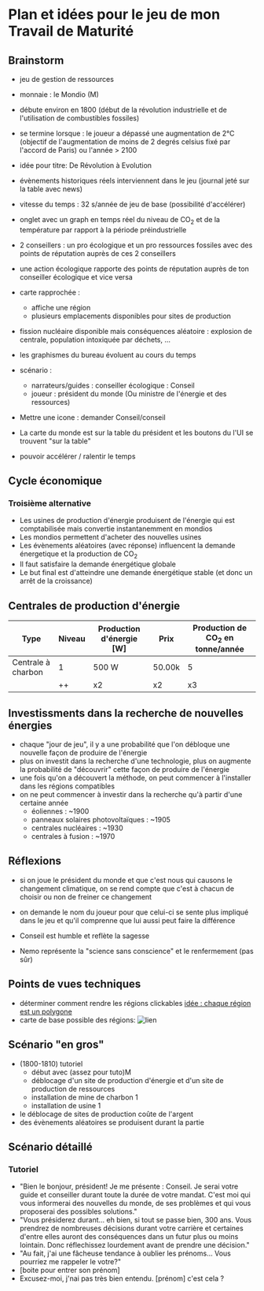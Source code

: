 # Plan et idées pour le jeu de mon Travail de Maturité

## Brainstorm

- jeu de gestion de ressources

- monnaie : le Mondio (M)

- débute environ en 1800 (début de la révolution industrielle et de l'utilisation de combustibles fossiles)

- se termine lorsque : le joueur a dépassé une augmentation de 2°C (objectif de l'augmentation de moins de 2 degrés celsius fixé par l'accord de Paris) ou l'année > 2100

- idée pour titre: De Révolution à Evolution

- évènements historiques réels interviennent dans le jeu (journal jeté sur la table avec news)

- vitesse du temps : 32 s/année de jeu de base (possibilité d'accélérer)

- onglet avec un graph en temps réel du niveau de CO<sub>2</sub> et de la température par rapport à la période préindustrielle

- 2 conseillers : un pro écologique et un pro ressources fossiles avec des points de réputation auprès de ces 2 conseillers
- une action écologique rapporte des points de réputation auprès de ton conseiller écologique et vice versa

- carte rapprochée :
	- affiche une région
    - plusieurs emplacements disponibles pour sites de production

- fission nucléaire disponible mais conséquences aléatoire : explosion de centrale, population intoxiquée par déchets, ...

- les graphismes du bureau évoluent au cours du temps

- scénario :
    - narrateurs/guides : conseiller écologique : Conseil
    - joueur : président du monde (Ou ministre de l'énergie et des ressources)

- Mettre une icone : demander Conseil/conseil

- La carte du monde est sur la table du président et les boutons du l'UI se trouvent "sur la table"

- pouvoir accélérer / ralentir le temps


## Cycle économique

<!-- ### Première alternative:

- 2 types de sites:
    - Les sites de production **d'énergie** (mines, éoliennes, panneaux solaires,...)
    - Les sites de production de marchandises (montres, chocolat, fromage, mines de diamant, ...)
- Les sites de production d'énergie produisent directement de l'énergie
- Les sites de production de ressources consomment cette énergie et produisent des Mondio
- Les Mondio sont réinvestits pour produire plus
- Il serait peut-être possible de prendre un emprunt à la banque
==> Ne transmets pas le message voulu -->

<!-- ### Deuxième alternative:

- 3 types de sites:
    - Les sites de production de **ressources énergétiques** (mines, ...)
    - Les sites de production de matières premières (or, fer, diamant, cotton, ...)
    - Les sites de production de produits finis (acier, tissus, voitures, ...)
- Les sites de production de ressources énergétiques produisent du combustible qui peut être vendu ou utilisé pour produire de l'énergie (par défaut: énergie)
- Les sites de production de matières premières nécessitent de l'énergie
- Les sites de production produits finis utilisent des matières premières pour produire des produits finis

==> TROP COMPLIQUÉ -->

### Troisième alternative

- Les usines de production d'énergie produisent de l'énergie qui est comptabilisée mais convertie instantanemment en mondios
- Les mondios permettent d'acheter des nouvelles usines
- Les évènements aléatoires (avec réponse) influencent la demande énergetique et la production de CO<sub>2</sub>
- Il faut satisfaire la demande énergétique globale
- Le but final est d'atteindre une demande énergétique stable (et donc un arrêt de la croissance)

<!-- ## Différentes ressources par région:

Région | Augmente CO<sub>2</sub> | N'augmente pas le CO<sub>2</sub>
-------|-------------------------|-------------------------
Europe | charbon | barrages hydroélectriques
Afrique | diamant, uranium |
Amérique du nord | charbon, pétrole, gaz naturel |
Asie | charbon |
Amérique du sud | forêt primaire → palme, bétail, bois | Exploitation durable (produit moins)
Toutes régions | Coupe de bois | Énergie solaire, éoliennes, fission nucléaire (avec conséquences), fusion nucléaire, géothermie

==> Peut-être à mettre mais compliqué -->

## Centrales de production d'énergie

Type | Niveau | Production d'énergie [W] | Prix | Production de CO<sub>2</sub> en tonne/année
-----|--------|------------|------|-------------------------
Centrale à charbon | 1 | 500 W | 50.00k | 5
 &nbsp; | ++ | x2 | x2 | x3


## Investissments dans la recherche de nouvelles énergies

- chaque "jour de jeu", il y a une probabilité que l'on débloque une nouvelle façon de produire de l'énergie
- plus on investit dans la recherche d'une technologie, plus on augmente la probabilité de "découvrir" cette façon de produire de l'énergie
- une fois qu'on a découvert la méthode, on peut commencer à l'installer dans les régions compatibles
- on ne peut commencer à investir dans la recherche qu'à partir d'une certaine année
    - éoliennes : ~1900
    - panneaux solaires photovoltaïques : ~1905
    - centrales nucléaires : ~1930
    - centrales à fusion : ~1970



## Réflexions

- si on joue le président du monde et que c'est nous qui causons le changement climatique, on se rend compte que c'est à chacun de choisir ou non de freiner ce changement

- on demande le nom du joueur pour que celui-ci se sente plus impliqué dans le jeu et qu'il comprenne que lui aussi peut faire la différence

- Conseil est humble et reflète la sagesse
- Nemo représente la "science sans conscience" et le renfermement (pas sûr)


## Points de vues techniques

- déterminer comment rendre les régions clickables [idée : chaque région est un polygone](http://phaser.io/examples/v2/geometry/polygon-contains)
- carte de base possible des régions: ![lien](http://www.worldometers.info/img/7-continents-of-the-world.gif)


## Scénario "en gros"

- (1800-1810) tutoriel
	- début avec (assez pour tuto)M
	- déblocage d'un site de production d'énergie et d'un site de production de ressources
	- installation de mine de charbon 1
	- installation de usine 1
- le déblocage de sites de production coûte de l'argent
- des évènements aléatoires se produisent durant la partie


## Scénario détaillé

### Tutoriel

- "Bien le bonjour, président! Je me présente : Conseil. Je serai votre guide et conseiller durant toute la durée de votre mandat. C'est moi qui vous informerai des nouvelles du monde, de ses problèmes et qui vous proposerai  des possibles solutions."
- "Vous présiderez durant... eh bien, si tout se passe bien, 300 ans. Vous prendrez de nombreuses décisions durant votre carrière et certaines d'entre elles auront des conséquences dans un futur plus ou moins lointain. Donc réflechissez lourdement avant de prendre une décision."
- "Au fait, j'ai une fâcheuse tendance à oublier les prénoms... Vous pourriez me rappeler le votre?"
- [boite pour entrer son prénom]
- Excusez-moi, j'nai pas très bien entendu. [prénom] c'est cela ?

